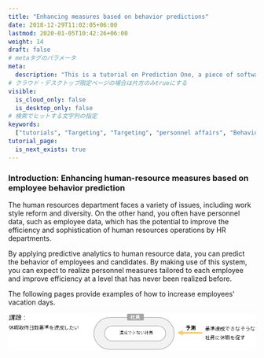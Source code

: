 ```yaml
---
title: "Enhancing measures based on behavior predictions"
date: 2018-12-29T11:02:05+06:00
lastmod: 2020-01-05T10:42:26+06:00
weight: 14
draft: false
# metaタグのパラメータ
meta:
  description: "This is a tutorial on Prediction One, a piece of software that can be easily operated by non-experts, which calculates predictions from data. Let's take a look at how Prediction One can be used for enhancing measures based on behavior predictions."
# クラウド・デスクトップ限定ページの場合は片方のみtrueにする
visible:
  is_cloud_only: false
  is_desktop_only: false
# 検索でヒットする文字列の指定
keywords:
  ["tutorials", "Targeting", "Targeting", "personnel affairs", "Behavior"]
tutorial_page:
  is_next_exists: true
---
```


### Introduction: Enhancing human-resource measures based on employee behavior prediction

The human resources department faces a variety of issues, including work style reform and diversity. On the other hand, you often have personnel data, such as employee data, which has the potential to improve the efficiency and sophistication of human resources operations by HR departments.

By applying predictive analytics to human resource data, you can predict the behavior of employees and candidates. By making use of this system, you can expect to realize personnel measures tailored to each employee and improve efficiency at a level that has never been realized before.

The following pages provide examples of how to increase employees' vacation days.

![](img_en/t_slide2.png)
